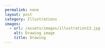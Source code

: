```yaml
---
permalink: none
layout: post
category: Illustrations
images:   
  - url: /assets/images/illustration13.jpg
    alt: Drawing image
    title: Drawing
---
```

